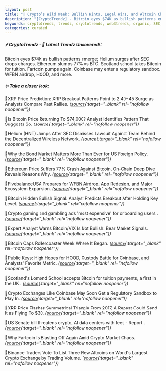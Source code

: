 ```yaml
---
layout: post
title: "🌅 Crypto’s Wild Week: Bullish Hints, Legal Wins, and Altcoin Chaos"
description: "[CryptoTrendz] - Bitcoin eyes $74K as bullish patterns emerge; Helium surges after SEC drops charges. Ethereum slumps 77% vs BTC. Scotland school takes Bitcoin for tuition. Fartcoin pumps again. Coinbase may enter a regulatory sandbox. WFBN airdrop, HOOD, and more."
keywords: cryptotrendz, trendz, cryptotrends, web3trends, organic, SEC, Analyst, XRP, Crypto, Bitcoin, AI, Trading, Market, UK, Warren, Altcoins
categories: curated
---
```


##### ⚡ CryptoTrendz - 📌 *Latest Trendz Uncovered!:*

Bitcoin eyes $74K as bullish patterns emerge; Helium surges after SEC drops charges. Ethereum slumps 77% vs BTC. Scotland school takes Bitcoin for tuition. Fartcoin pumps again. Coinbase may enter a regulatory sandbox. WFBN airdrop, HOOD, and more.

##### ✨ *Take a closer look:*


🔹XRP Price Prediction: XRP Breakout Patterns Point to $2.40-$45 Surge as Analysts Compare Past Rallies. *([source](https://s.avyag.com/52bv){:target="_blank" rel="nofollow noopener"})*

🔹Is Bitcoin Price Returning To $74,000? Analyst Identifies Pattern That Suggests So. *([source](https://s.avyag.com/w6ms){:target="_blank" rel="nofollow noopener"})*

🔹Helium (HNT) Jumps After SEC Dismisses Lawsuit Against Team Behind the Decentralized Wireless Network. *([source](https://s.avyag.com/sr3b){:target="_blank" rel="nofollow noopener"})*

🔹Why the Bond Market Matters More Than Ever for US Foreign Policy. *([source](https://s.avyag.com/tx96){:target="_blank" rel="nofollow noopener"})*

🔹Ethereum Price Suffers 77% Crash Against Bitcoin, On-Chain Deep Dive Reveals Reasons Why. *([source](https://s.avyag.com/lxug){:target="_blank" rel="nofollow noopener"})*

🔹FivebalanceUSA Prepares for WFBN Airdrop, App Redesign, and Major Ecosystem Expansion. *([source](https://s.avyag.com/xt76){:target="_blank" rel="nofollow noopener"})*

🔹Bitcoin Hidden Bullish Signal: Analyst Predicts Breakout After Holding Key Level. *([source](https://s.avyag.com/1nbs){:target="_blank" rel="nofollow noopener"})*

🔹Crypto gaming and gambling ads 'most expensive' for onboarding users . *([source](https://s.avyag.com/928d){:target="_blank" rel="nofollow noopener"})*

🔹Expert Analyst Warns Bitcoin/VIX Is Not Bullish: Bear Market Signals. *([source](https://s.avyag.com/x4cs){:target="_blank" rel="nofollow noopener"})*

🔹Bitcoin Caps Rollercoaster Week Where It Began. *([source](https://s.avyag.com/bc51){:target="_blank" rel="nofollow noopener"})*

🔹Public Keys: High Hopes for HOOD, Custody Battle for Coinbase, and Analysts' Favorite Metric. *([source](https://s.avyag.com/pvt9){:target="_blank" rel="nofollow noopener"})*

🔹Scotland's Lomond School accepts Bitcoin for tuition payments, a first in the UK . *([source](https://s.avyag.com/u702){:target="_blank" rel="nofollow noopener"})*

🔹Crypto Exchanges Like Coinbase May Soon Get a Regulatory Sandbox to Play In. *([source](https://s.avyag.com/lsg6){:target="_blank" rel="nofollow noopener"})*

🔹XRP Price Flashes Symmetrical Triangle From 2017, A Repeat Could Send It as Flying To $30. *([source](https://s.avyag.com/9ru2){:target="_blank" rel="nofollow noopener"})*

🔹US Senate bill threatens crypto, AI data centers with fees - Report . *([source](https://s.avyag.com/xlxw){:target="_blank" rel="nofollow noopener"})*

🔹Why Fartcoin Is Blasting Off Again Amid Crypto Market Chaos. *([source](https://s.avyag.com/ri9f){:target="_blank" rel="nofollow noopener"})*

🔹Binance Traders Vote To List Three New Altcoins on World's Largest Crypto Exchange by Trading Volume. *([source](https://s.avyag.com/tims){:target="_blank" rel="nofollow noopener"})*
